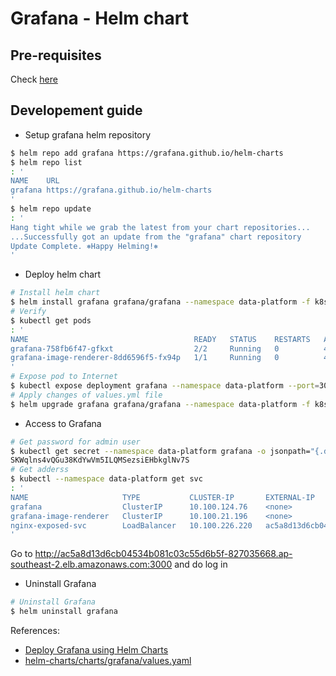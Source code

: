 Grafana - Helm chart
===

## Pre-requisites
Check [here](../../../README.md#prerequisites)

## Developement guide
- Setup grafana helm repository
```bash
$ helm repo add grafana https://grafana.github.io/helm-charts
$ helm repo list
: '
NAME    URL                                  
grafana https://grafana.github.io/helm-charts
'
$ helm repo update
: '
Hang tight while we grab the latest from your chart repositories...
...Successfully got an update from the "grafana" chart repository
Update Complete. ⎈Happy Helming!⎈
'
```

- Deploy helm chart
```bash
# Install helm chart
$ helm install grafana grafana/grafana --namespace data-platform -f k8s/dev/values.yaml
# Verify
$ kubectl get pods
: '
NAME                                     READY   STATUS    RESTARTS   AGE
grafana-758fb6f47-gfkxt                  2/2     Running   0          4h26m
grafana-image-renderer-8dd6596f5-fx94p   1/1     Running   0          4h26m
'
# Expose pod to Internet
$ kubectl expose deployment grafana --namespace data-platform --port=3000 --target-port=3000 --name nginx-exposed-svc --type LoadBalancer
# Apply changes of values.yml file
$ helm upgrade grafana grafana/grafana --namespace data-platform -f k8s/dev/values.yaml
```

- Access to Grafana
```bash
# Get password for admin user
$ kubectl get secret --namespace data-platform grafana -o jsonpath="{.data.admin-password}" | base64 --decode ; echo
SKWqlns4vQGu38KdYwVm5ILQMSezsiEHbkglNv7S
# Get adderss
$ kubectl --namespace data-platform get svc
: '
NAME                     TYPE           CLUSTER-IP       EXTERNAL-IP                                                                   PORT(S)          AGE
grafana                  ClusterIP      10.100.124.76    <none>                                                                        80/TCP           4h53m
grafana-image-renderer   ClusterIP      10.100.21.196    <none>                                                                        8081/TCP         4h53m
nginx-exposed-svc        LoadBalancer   10.100.226.220   ac5a8d13d6cb04534b081c03c55d6b5f-827035668.ap-southeast-2.elb.amazonaws.com   3000:30133/TCP   24m
'
```
Go to http://ac5a8d13d6cb04534b081c03c55d6b5f-827035668.ap-southeast-2.elb.amazonaws.com:3000 and do log in

- Uninstall Grafana
```bash
# Uninstall Grafana
$ helm uninstall grafana
```

References:
- [Deploy Grafana using Helm Charts](https://grafana.com/docs/grafana/latest/setup-grafana/installation/helm/#enable-persistent-storage-recommended)
- [helm-charts/charts/grafana/values.yaml](https://github.com/grafana/helm-charts/blob/main/charts/grafana/values.yaml)
